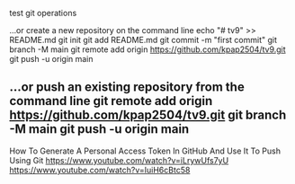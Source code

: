 test git operations

…or create a new repository on the command line
echo "# tv9" >> README.md
git init
git add README.md
git commit -m "first commit"
git branch -M main
git remote add origin https://github.com/kpap2504/tv9.git
git push -u origin main



…or push an existing repository from the command line
git remote add origin https://github.com/kpap2504/tv9.git
git branch -M main
git push -u origin main
--------------------------------------------------------------
How To Generate A Personal Access Token In GitHub And Use It To Push Using Git
https://www.youtube.com/watch?v=iLrywUfs7yU
https://www.youtube.com/watch?v=IuiH6cBtc58
